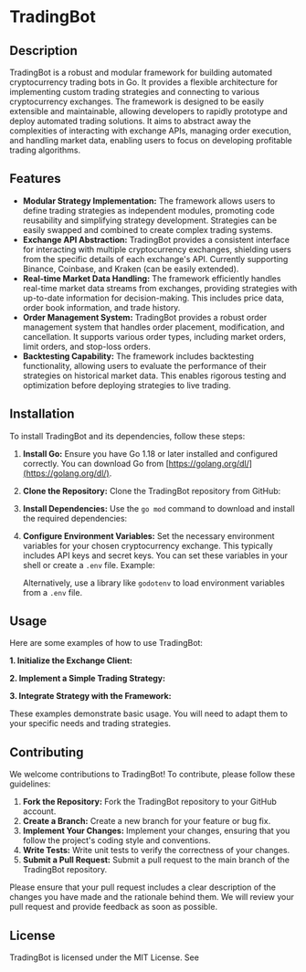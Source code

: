 # TradingBot

## Description

TradingBot is a robust and modular framework for building automated cryptocurrency trading bots in Go. It provides a flexible architecture for implementing custom trading strategies and connecting to various cryptocurrency exchanges. The framework is designed to be easily extensible and maintainable, allowing developers to rapidly prototype and deploy automated trading solutions. It aims to abstract away the complexities of interacting with exchange APIs, managing order execution, and handling market data, enabling users to focus on developing profitable trading algorithms.

## Features

*   **Modular Strategy Implementation:** The framework allows users to define trading strategies as independent modules, promoting code reusability and simplifying strategy development. Strategies can be easily swapped and combined to create complex trading systems.
*   **Exchange API Abstraction:** TradingBot provides a consistent interface for interacting with multiple cryptocurrency exchanges, shielding users from the specific details of each exchange's API. Currently supporting Binance, Coinbase, and Kraken (can be easily extended).
*   **Real-time Market Data Handling:** The framework efficiently handles real-time market data streams from exchanges, providing strategies with up-to-date information for decision-making. This includes price data, order book information, and trade history.
*   **Order Management System:** TradingBot provides a robust order management system that handles order placement, modification, and cancellation. It supports various order types, including market orders, limit orders, and stop-loss orders.
*   **Backtesting Capability:** The framework includes backtesting functionality, allowing users to evaluate the performance of their strategies on historical market data. This enables rigorous testing and optimization before deploying strategies to live trading.

## Installation

To install TradingBot and its dependencies, follow these steps:

1.  **Install Go:** Ensure you have Go 1.18 or later installed and configured correctly. You can download Go from [https://golang.org/dl/](https://golang.org/dl/).
2.  **Clone the Repository:** Clone the TradingBot repository from GitHub:

    

3.  **Install Dependencies:** Use the `go mod` command to download and install the required dependencies:

    

4.  **Configure Environment Variables:** Set the necessary environment variables for your chosen cryptocurrency exchange. This typically includes API keys and secret keys. You can set these variables in your shell or create a `.env` file. Example:

    

    Alternatively, use a library like `godotenv` to load environment variables from a `.env` file.

## Usage

Here are some examples of how to use TradingBot:

**1. Initialize the Exchange Client:**



**2. Implement a Simple Trading Strategy:**



**3. Integrate Strategy with the Framework:**



These examples demonstrate basic usage. You will need to adapt them to your specific needs and trading strategies.

## Contributing

We welcome contributions to TradingBot! To contribute, please follow these guidelines:

1.  **Fork the Repository:** Fork the TradingBot repository to your GitHub account.
2.  **Create a Branch:** Create a new branch for your feature or bug fix.
3.  **Implement Your Changes:** Implement your changes, ensuring that you follow the project's coding style and conventions.
4.  **Write Tests:** Write unit tests to verify the correctness of your changes.
5.  **Submit a Pull Request:** Submit a pull request to the main branch of the TradingBot repository.

Please ensure that your pull request includes a clear description of the changes you have made and the rationale behind them. We will review your pull request and provide feedback as soon as possible.

## License

TradingBot is licensed under the MIT License. See
